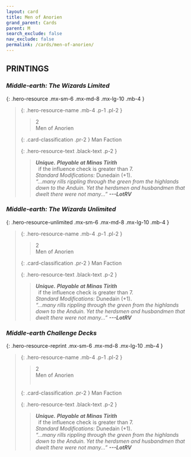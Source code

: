 ```yaml
---
layout: card
title: Men of Anorien
grand_parent: Cards
parent: M
search_exclude: false
nav_exclude: false
permalink: /cards/men-of-anorien/
---
```


## PRINTINGS


### _Middle-earth: The Wizards Limited_

{: .hero-resource .mx-sm-6 .mx-md-8 .mx-lg-10 .mb-4 }
> {: .hero-resource-name .mb-4 .p-1 .pl-2 }
> > <div class="card-mp">2</div>
> > <div class="card-name">Men of Anorien</div>
>
> {: .card-classification .pr-2 }
> Man Faction
>
> {: .hero-resource-text .black-text .p-2 }
> > _**Unique.**_ ***Playable at Minas Tirith*** <br>&ensp;if the influence check is greater than 7.  <br>_Standard Modifications:_ Dunedain (+1). <br>_“...many rills rippling through the green from the highlands down to the Anduin. Yet the herdsmen and husbandmen that dwelt there were not many...”_ ***---&#65279;LotRV*** 
> 

### _Middle-earth: The Wizards Unlimited_

{: .hero-resource-unlimited .mx-sm-6 .mx-md-8 .mx-lg-10 .mb-4 }
> {: .hero-resource-name .mb-4 .p-1 .pl-2 }
> > <div class="card-mp">2</div>
> > <div class="card-name">Men of Anorien</div>
>
> {: .card-classification .pr-2 }
> Man Faction
>
> {: .hero-resource-text .black-text .p-2 }
> > _**Unique.**_ ***Playable at Minas Tirith*** <br>&ensp;if the influence check is greater than 7.  <br>_Standard Modifications:_ Dunedain (+1). <br>_“...many rills rippling through the green from the highlands down to the Anduin. Yet the herdsmen and husbandmen that dwelt there were not many...”_ ***---&#65279;LotRV*** 
> 

### _Middle-earth Challenge Decks_

{: .hero-resource-reprint .mx-sm-6 .mx-md-8 .mx-lg-10 .mb-4 }
> {: .hero-resource-name .mb-4 .p-1 .pl-2 }
> > <div class="card-mp">2</div>
> > <div class="card-name">Men of Anorien</div>
> > &nbsp;
>
> {: .card-classification .pr-2 }
> Man Faction
>
> {: .hero-resource-text .black-text .p-2 }
> > _**Unique.**_ ***Playable at Minas Tirith*** <br>&ensp;if the influence check is greater than 7.  <br>_Standard Modifications:_ Dunedain (+1). <br>_“...many rills rippling through the green from the highlands down to the Anduin. Yet the herdsmen and husbandmen that dwelt there were not many...”_ ***---&#65279;LotRV*** 
> 
